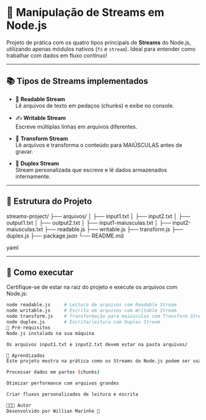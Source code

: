 # 🔄 Manipulação de Streams em Node.js

Projeto de prática com os quatro tipos principais de **Streams** do Node.js, utilizando apenas módulos nativos (`fs` e `stream`). Ideal para entender como trabalhar com dados em fluxo contínuo!

---

## 📚 Tipos de Streams implementados

- 📖 **Readable Stream**  
  Lê arquivos de texto em pedaços (chunks) e exibe no console.

- ✍️ **Writable Stream**  
  Escreve múltiplas linhas em arquivos diferentes.

- 🔁 **Transform Stream**  
  Lê arquivos e transforma o conteúdo para MAIÚSCULAS antes de gravar.

- 🔄 **Duplex Stream**  
  Stream personalizada que escreve e lê dados armazenados internamente.

---

## 📁 Estrutura do Projeto

streams-project/
├── arquivos/
│ ├── input1.txt
│ ├── input2.txt
│ ├── output1.txt
│ ├── output2.txt
│ ├── input1-maiusculas.txt
│ ├── input2-maiusculas.txt
├── readable.js
├── writable.js
├── transform.js
├── duplex.js
├── package.json
└── README.md

yaml


---

## 🚀 Como executar

Certifique-se de estar na raiz do projeto e execute os arquivos com Node.js:

```bash
node readable.js     # Leitura de arquivos com Readable Stream
node writable.js     # Escrita em arquivos com Writable Stream
node transform.js    # Transformação para maiúsculas com Transform Stream
node duplex.js       # Escrita/leitura com Duplex Stream
📌 Pré-requisitos
Node.js instalado na sua máquina

Os arquivos input1.txt e input2.txt devem estar na pasta arquivos/

🧠 Aprendizados
Este projeto mostra na prática como os Streams do Node.js podem ser usados para:

Processar dados em partes (chunks)

Otimizar performance com arquivos grandes

Criar fluxos personalizados de leitura e escrita

👨🏻‍💻 Autor
Desenvolvido por Willian Marinho 🚀
